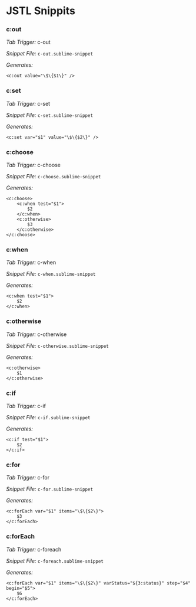 JSTL Snippits
=======================

### c:out

*Tab Trigger:* c-out

*Snippet File:* `c-out.sublime-snippet`

*Generates:*

    <c:out value="\$\{$1\}" />


### c:set

*Tab Trigger:* c-set

*Snippet File:* `c-set.sublime-snippet`

*Generates:*

    <c:set var="$1" value="\$\{$2\}" />


### c:choose

*Tab Trigger:* c-choose

*Snippet File:* `c-choose.sublime-snippet`

*Generates:*

    <c:choose>
        <c:when test="$1">
            $2
        </c:when>
        <c:otherwise>
            $3
        </c:otherwise>
    </c:choose>


### c:when

*Tab Trigger:* c-when

*Snippet File:* `c-when.sublime-snippet`

*Generates:*

    <c:when test="$1">
        $2
    </c:when>


### c:otherwise

*Tab Trigger:* c-otherwise

*Snippet File:* `c-otherwise.sublime-snippet`

*Generates:*

    <c:otherwise>
        $1
    </c:otherwise>


### c:if

*Tab Trigger:* c-if

*Snippet File:* `c-if.sublime-snippet`

*Generates:*

    <c:if test="$1">
        $2
    </c:if>


### c:for

*Tab Trigger:* c-for

*Snippet File:* `c-for.sublime-snippet`

*Generates:*

    <c:forEach var="$1" items="\$\{$2\}">
        $3
    </c:forEach>


### c:forEach

*Tab Trigger:* c-foreach

*Snippet File:* `c-foreach.sublime-snippet`

*Generates:*

    <c:forEach var="$1" items="\$\{$2\}" varStatus="${3:status}" step="$4" begin="$5">
        $6
    </c:forEach>
